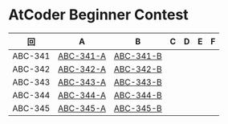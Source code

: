 # AtCoder Beginner Contest

| 回 | A | B | C | D | E | F |
|:---:|:---:|:---:|:---:|:---:|:---:|:---:|
| ABC-341 | [ABC-341-A](ABC-341-A.py) | [ABC-341-B](ABC-341-B.py) |  |  |  |  |
| ABC-342 | [ABC-342-A](ABC-342-A.py) | [ABC-342-B](ABC-342-B.py) |  |  |  |  |
| ABC-343 | [ABC-343-A](ABC-343-A.py) | [ABC-343-B](ABC-343-B.py) |  |  |  |  |
| ABC-344 | [ABC-344-A](ABC-344-A.py) | [ABC-344-B](ABC-344-B.py) |  |  |  |  |
| ABC-345 | [ABC-345-A](ABC-345-A.py) | [ABC-345-B](ABC-345-B.py) |  |  |  |  |
